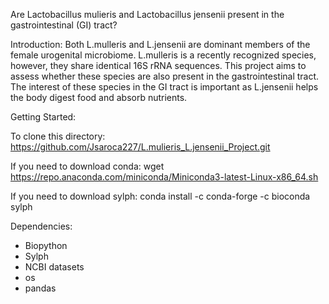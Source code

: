 Are Lactobacillus mulieris and Lactobacillus jensenii present in the gastrointestinal (GI) tract?

Introduction:
Both L.mulleris and L.jensenii are dominant members of the female urogenital microbiome. L.mulleris is a recently recognized species, however, they share identical 16S rRNA sequences. This project aims to assess whether these species are also present in the gastrointestinal tract. The interest of these species in the GI tract is important as L.jensenii helps the body digest food and absorb nutrients. 

Getting Started:

To clone this directory: https://github.com/Jsaroca227/L.mulieris_L.jensenii_Project.git

If you need to download conda: wget https://repo.anaconda.com/miniconda/Miniconda3-latest-Linux-x86_64.sh

If you need to download sylph: conda install -c conda-forge -c bioconda sylph

Dependencies:
- Biopython
- Sylph
- NCBI datasets
- os
- pandas

